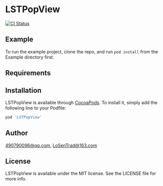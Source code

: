 # LSTPopView

[![CI Status](https://img.shields.io/travis/490790096@qq.com/LSTPopView.svg?style=flat)](https://travis-ci.org/490790096@qq.com/LSTPopView)


## Example

To run the example project, clone the repo, and run `pod install` from the Example directory first.

## Requirements

## Installation

LSTPopView is available through [CocoaPods](https://cocoapods.org). To install
it, simply add the following line to your Podfile:

```ruby
pod 'LSTPopView'
```

## Author

490790096@qq.com, LoSenTrad@163.com

## License

LSTPopView is available under the MIT license. See the LICENSE file for more info.
